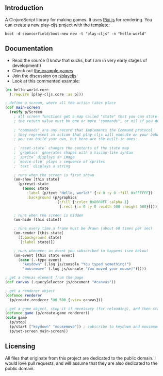 ## Introduction

A ClojureScript library for making games. It uses [Pixi.js](http://www.pixijs.com/) for rendering. You can create a new play-cljs project with the template:

```
boot -d seancorfield/boot-new new -t "play-cljs" -n "hello-world"
```

## Documentation

* Read the source (I know that sucks, but I am in very early stages of development!)
* Check out [the example games](https://github.com/oakes/play-cljs-examples)
* Join the discussion on [r/playcljs](https://www.reddit.com/r/playcljs/)
* Look at this commented example:

```clojure
(ns hello-world.core
  (:require [play-cljs.core :as p]))

; define a screen, where all the action takes place
(def main-screen
  (reify p/Screen
    ; all screen functions get a map called "state" that you can store anything inside of
    ; the return value must be one or more "commands", or nil if you don't want to run any commands
    
    ; "commands" are any record that implements the Command protocol
    ; they represent an action that play-cljs will execute on your behalf
    ; you can build your own, but here are the built-in ones:
    
    ; `reset-state` changes the contents of the state map
    ; `graphics` generates shapes with a hiccup-like syntax
    ; `sprite` displays an image
    ; `movie-clip` plays a sequence of sprites
    ; `text` displays a string

    ; runs when the screen is first shown
    (on-show [this state]
      (p/reset-state
        (assoc state
          :label (p/text "Hello, world!" {:x 0 :y 0 :fill 0xFFFFFF})
          :background (p/graphics
                        [:fill {:color 0x8080FF :alpha 1}
                         [:rect {:x 0 :y 0 :width 500 :height 500}]]))))

    ; runs when the screen is hidden
    (on-hide [this state])

    ; runs every time a frame must be drawn (about 60 times per sec)
    (on-render [this state]
      [(:background state)
       (:label state)])

    ; runs whenever an event you subscribed to happens (see below)
    (on-event [this state event]
      (case (.-type event)
        "keydown" (.log js/console "You typed something!")
        "mousemove" (.log js/console "You moved your mouse!")))))

; get a canvas element from the page
(def canvas (.querySelector js/document "#canvas"))

; get a renderer object
(defonce renderer
  (p/create-renderer 500 500 {:view canvas}))

; get a game object, stop it if necessary (for reloading), and then start it
(defonce game (p/create-game renderer))
(doto game
  (p/stop)
  (p/start ["keydown" "mousemove"]) ; subscribe to keydown and mousemove events
  (p/set-screen main-screen))
```

## Licensing

All files that originate from this project are dedicated to the public domain. I would love pull requests, and will assume that they are also dedicated to the public domain.
